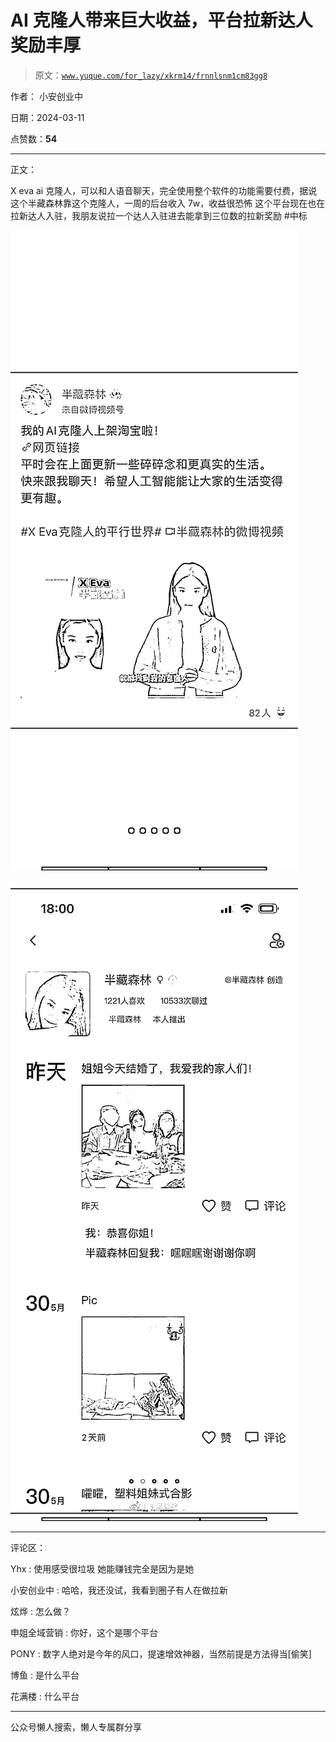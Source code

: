 # AI 克隆人带来巨大收益，平台拉新达人奖励丰厚

> 原文：[`www.yuque.com/for_lazy/xkrm14/frnnlsnm1cm83gg8`](https://www.yuque.com/for_lazy/xkrm14/frnnlsnm1cm83gg8)

作者： 小安创业中

日期：2024-03-11

点赞数：**54**

* * *

正文：

X eva ai 克隆人，可以和人语音聊天，完全使用整个软件的功能需要付费，据说这个半藏森林靠这个克隆人，一周的后台收入 7w，收益很恐怖
这个平台现在也在拉新达人入驻，我朋友说拉一个达人入驻进去能拿到三位数的拉新奖励 #中标

![](img/cd395aa1be6bbc5fa688cf868e246b80.png)

![](img/18654140cefad8d6ff04943a1f8bcd2b.png)

* * *

评论区：

Yhx : 使用感受很垃圾 她能赚钱完全是因为是她

小安创业中 : 哈哈，我还没试，我看到圈子有人在做拉新

炫烨 : 怎么做？

申姐全域营销 : 你好，这个是哪个平台

PONY : 数字人绝对是今年的风口，提速增效神器，当然前提是方法得当[偷笑]

博鱼 : 是什么平台

花满楼 : 什么平台

* * *

公众号懒人搜索，懒人专属群分享